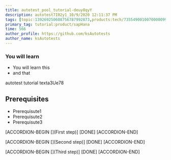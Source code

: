 ```yaml
---
title: autotest_pool_tutorial-deuy8qyY
description: autotest7I02y1_10/9/2020 12:11:37 PM
tags: [topic:139269250608756787992873,products:tech/73554900100700000996,tutorial:experience/advanced]
primary_tag: tutorial:product/sapHana
time: 566
author_profile: https://github.com/ksAutotests
author_name: ksAutotests
---
```

### You will learn
- You will learn this
- and that

autotest tutorial texta3Ue78

## Prerequisites
- Prerequisute1
- Prerequisute2
- Prerequisute3

[ACCORDION-BEGIN [](First step)]
[DONE]
[ACCORDION-END]

[ACCORDION-BEGIN [](Second step)]
[DONE]
[ACCORDION-END]

[ACCORDION-BEGIN [](Third step)]
[DONE]
[ACCORDION-END]

